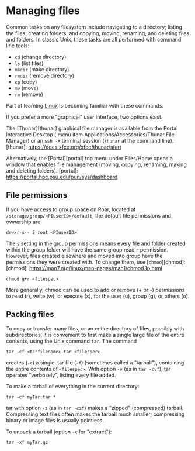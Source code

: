 # Managing files

Common tasks on any filesystem include navigating to a directory; listing the files; 
creating folders; and copying, moving, renaming, and deleting files and folders.
In classic Unix, these tasks are all performed with command line tools: 

- `cd` (change directory)
- `ls` (list files) 
- `mkdir` (make directory)
- `rmdir` (remove directory)
- `cp` (copy)
-  `mv` (move)
-  `rm` (remove)

Part of learning [Linux](../../getting-started/before-you-start.md/#roar-uses-linux)
is becoming familiar with these commands. 

If you prefer a more "graphical" user interface, two options exist.

The [Thunar][thunar] graphical file manager is available
from the Portal Interactive Desktop
( menu item Applications/Accessories/Thunar File Manager)
or an `ssh -X` terminal session (`thunar` at the command line).
[thunar]: https://docs.xfce.org/xfce/thunar/start

Alternatively, the [Portal][portal] top menu under Files/Home
opens a window that enables file management
(moving, copying, renaming, making and deleting folders).
[portal]: https://portal.hpc.psu.edu/pun/sys/dashboard

## File permissions

If you have access to group space on Roar, located at
`/storage/group/<PIuserID>/default`,
the default file permissions and ownership are
```
drwxr-s-- 2 root <PIuserID>
```

The `s` setting in the group permissions means 
every file and folder created within the group folder
will have the same group read `r` permission.
However, files created elsewhere and moved into group 
have the permissions they were created with.
To change them, use [`chmod`][chmod]:
[chmod]: https://man7.org/linux/man-pages/man1/chmod.1p.html
```
chmod g+r <filespec>
```
More generally, chmod can be used to add or remove (+ or -) 
permissions to read (r), write (w), or execute (x),
for the user (u), group (g), or others (o).

## Packing files

To copy or transfer many files,
or an entire directory of files, possibly with subdirectories,
it is convenient to first make a single large file of the entire contents,
using the Unix command `tar`.  The command
```
tar -cf <tarfilename>.tar <filespec>
```
creates (`-c`) a single .tar file (`-f`) (sometimes called a "tarball"),
containing the entire contents of `<filespec>`.
With option `-v` (as in `tar -cvf`), tar operates "verbosely", 
listing every file added.

To make a tarball of everything in the current directory:
```
tar -cf myTar.tar *
```

tar with option `-z` (as in `tar -czf`)
makes a "zipped" (compressed) tarball.
Compressing text files often makes the tarball much smaller;
compressing binary or image files is usually pointless.

To unpack a tarball (option `-x` for "extract"):
```
tar -xf myTar.gz 
```


